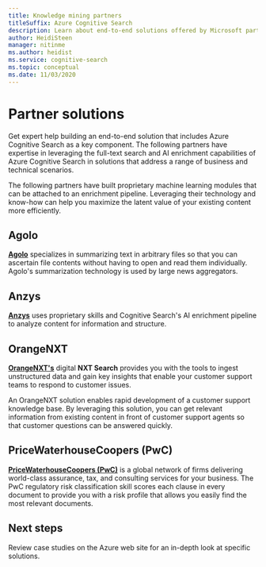 ```yaml
---
title: Knowledge mining partners
titleSuffix: Azure Cognitive Search
description: Learn about end-to-end solutions offered by Microsoft partners that include Azure Cognitive Search.
author: HeidiSteen
manager: nitinme
ms.author: heidist
ms.service: cognitive-search
ms.topic: conceptual
ms.date: 11/03/2020
---
```


# Partner solutions

Get expert help building an end-to-end solution that includes Azure Cognitive Search as a key component. The following partners have expertise in leveraging the full-text search and AI enrichment capabilities of Azure Cognitive Search in solutions that address a range of business and technical scenarios.

The following partners have built proprietary machine learning modules that can be attached to an enrichment pipeline. Leveraging their technology and know-how can help you maximize the latent value of your existing content more efficiently.

## Agolo

[**Agolo**](https://www.agolo.com/) specializes in summarizing text in arbitrary files so that you can ascertain file contents without having to open and read them individually. Agolo's summarization technology is used by large news aggregators. 

## Anzys

[**Anzys**](https://www.anzyz.com/) uses proprietary skills and Cognitive Search's AI enrichment pipeline to analyze content for information and structure. 

<!-- ## icertis

[**icertis**](https://www.icertis.com/) specializes in contract lifecycle management (CLM). Knowledge mining can crack and analyze documents for contract type and contract elements. GDPR risk analysis. -->

## OrangeNXT

 [**OrangeNXT's**](https://orangenxt.com/solutions/digitalnxt-search/) digital **NXT Search** provides you with the tools to ingest unstructured data and gain key insights that enable your customer support teams to respond to customer issues.

An OrangeNXT solution enables rapid development of a customer support knowledge base. By leveraging this solution, you can get relevant information from existing content in front of customer support agents so that customer questions can be answered quickly. 

## PriceWaterhouseCoopers (PwC)

[**PriceWaterhouseCoopers (PwC)**](https://www.pwc.com/us/en/services/managed-services.html) is a global network of firms delivering world-class assurance, tax, and consulting services for your business. The PwC regulatory risk classification skill scores each clause in every document to provide you with a risk profile that allows you easily find the most relevant documents.

## Next steps

Review case studies on the Azure web site for an in-depth look at specific solutions.